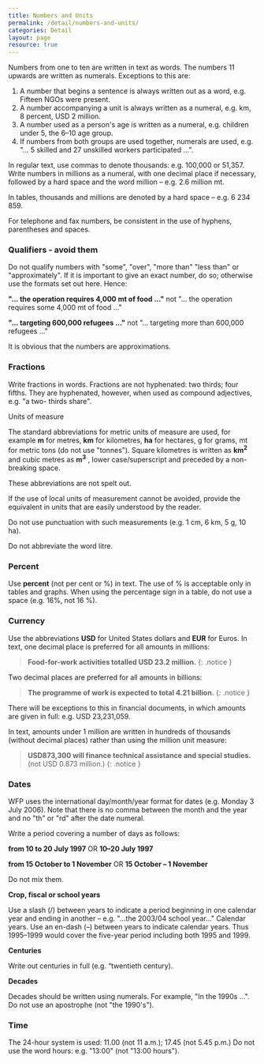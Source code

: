 ```yaml
---
title: Numbers and Units
permalink: /detail/numbers-and-units/
categories: Detail
layout: page
resource: true
---
```


Numbers from one to ten are written in text as words. The numbers 11 upwards are written as numerals. Exceptions to this are:

1. A number that begins a sentence is always written out as a word, e.g. Fifteen NGOs were present.
2. A number accompanying a unit is always written as a numeral, e.g. km, 8 percent, USD 2 million.
3. A number used as a person's age is written as a numeral, e.g. children under 5, the 6–10 age group.
4. If numbers from both groups are used together, numerals are used, e.g. "... 5 skilled and 27 unskilled workers participated ...".

In regular text, use commas to denote thousands: e.g. 100,000 or 51,357. Write numbers in millions as a numeral, with one decimal place if necessary, followed by a hard space and the word million – e.g. 2.6 million mt.

In tables, thousands and millions are denoted by a hard space – e.g. 6 234 859.

For telephone and fax numbers, be consistent in the use of hyphens, parentheses and spaces.

### Qualifiers - avoid them

Do not qualify numbers with "some", "over", "more than" "less than" or "approximately". If it is important to give an exact number, do so; otherwise use the formats set out here. Hence:

__"... the operation requires 4,000 mt of food ..."__ not "... the operation requires some 4,000 mt of food ..."

__"... targeting 600,000 refugees ..."__ not "... targeting more than 600,000 refugees ..."

It is obvious that the numbers are approximations.

### Fractions

Write fractions in words. Fractions are not hyphenated: two thirds; four fifths. They are hyphenated, however, when used as compound adjectives, e.g. "a two- thirds share".

Units of measure

The standard abbreviations for metric units of measure are used, for example __m__ for metres, __km__ for kilometres, __ha__ for hectares, g for grams, mt for metric tons (do not use "tonnes"). Square kilometres is written as __km__<sup>__2__</sup> and cubic metres as __m__<sup>__3__</sup> , lower case/superscript and preceded by a non-breaking space.

These abbreviations are not spelt out.

If the use of local units of measurement cannot be avoided, provide the equivalent in units that are easily understood by the reader.

Do not use punctuation with such measurements (e.g. 1 cm, 6 km, 5 g, 10 ha).

Do not abbreviate the word litre.

### Percent

Use __percent__ (not per cent or %) in text. The use of % is acceptable only in tables and graphs. When using the percentage sign in a table, do not use a space (e.g. 16%, not 16 %).

### Currency

Use the abbreviations __USD__ for United States dollars and __EUR__ for Euros. In text, one decimal place is preferred for all amounts in millions:

> __Food-for-work activities totalled USD 23.2 million.__
{: .notice }

Two decimal places are preferred for all amounts in billions:

> __The programme of work is expected to total 4.21 billion.__
{: .notice }

There will be exceptions to this in financial documents, in which amounts are given in full: e.g. USD 23,231,059.

In text, amounts under 1 million are written in hundreds of thousands (without decimal places) rather than using the million unit measure:

> __USD873,300 will finance technical assistance and special studies.__ (not USD 0.873 million.)
{: .notice }

### Dates

WFP uses the international day/month/year format for dates (e.g. Monday 3 July 2006). Note that there is no comma between the month and the year and no "th" or "rd" after the date numeral.

Write a period covering a number of days as follows:

__from 10 to 20 July 1997__ OR __10–20 July 1997__

__from 15 October to 1 November__ OR __15 October – 1 November__

Do not mix them.

__Crop, fiscal or school years__

Use a slash (/) between years to indicate a period beginning in one calendar year and ending in another – e.g. "...the 2003/04 school year..." Calendar years. Use an en-dash (–) between years to indicate calendar years. Thus 1995–1999 would cover the five-year period including both 1995 and 1999.

__Centuries__

Write out centuries in full (e.g. “twentieth century).

__Decades__

Decades should be written using numerals. For example, "In the 1990s ...". Do not use an apostrophe (not "the 1990's").

### Time
The 24-hour system is used: 11.00 (not 11 a.m.); 17.45 (not 5.45 p.m.) Do not use the word hours: e.g. "13:00" (not "13:00 hours").
